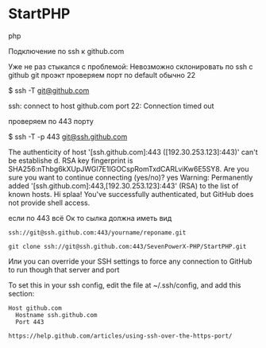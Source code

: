 # StartPHP
php

Подключение по ssh к github.com

Уже не раз стыкался с проблемой: Невозможно склонировать по ssh c github git проэкт
проверяем порт по default обычно 22

$ ssh -T git@github.com

ssh: connect to host github.com port 22: Connection timed out

проверяем по 443 порту

$ ssh -T -p 443 git@ssh.github.com

The authenticity of host '[ssh.github.com]:443 ([192.30.253.123]:443)' can't be establishe            d.
RSA key fingerprint is SHA256:nThbg6kXUpJWGl7E1IGOCspRomTxdCARLviKw6E5SY8.
Are you sure you want to continue connecting (yes/no)? yes
Warning: Permanently added '[ssh.github.com]:443,[192.30.253.123]:443' (RSA) to the list of known hosts.
Hi splaa! You've successfully authenticated, but GitHub does not provide shell access.

если по 443 всё Ок то сылка должна иметь вид

	ssh://git@ssh.github.com:443/yourname/reponame.git

	git clone ssh://git@ssh.github.com:443/SevenPowerX-PHP/StartPHP.git


Или you can override your SSH settings to force any connection to GitHub to run though that server and port 

To set this in your ssh config, edit the file at ~/.ssh/config, and add this section:

	Host github.com
	  Hostname ssh.github.com
	  Port 443

	https://help.github.com/articles/using-ssh-over-the-https-port/
